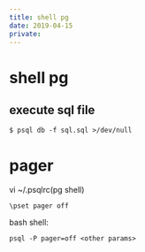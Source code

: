 ```yaml
---
title: shell pg
date: 2019-04-15
private:
---
```

# shell pg


## execute sql file

    $ psql db -f sql.sql >/dev/null

# pager
vi ~/.psqlrc(pg shell)

    \pset pager off

bash shell:

    psql -P pager=off <other params>



